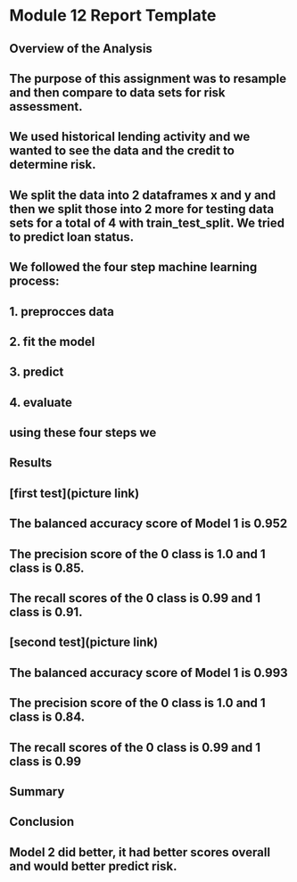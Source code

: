 # Module 12 Report Template

## Overview of the Analysis


## The purpose of this assignment was to resample and then compare to data sets for risk assessment.
 
## We used historical lending activity and we wanted to see the data and the credit to determine risk.
 
## We split the data into 2 dataframes x and y and then we split those into 2 more for testing data sets for a total of 4 with train_test_split. We tried to predict loan status.
 
## We followed the four step machine learning process:
## 1. preprocces data
## 2. fit the model
## 3. predict
## 4. evaluate
## using these four steps we 

## Results

## [first test](picture link)
##  The balanced accuracy score of Model 1 is 0.952
## The precision score of the 0 class is 1.0 and 1 class is 0.85.
## The recall scores of the 0 class is 0.99 and 1 class is 0.91.

## [second test](picture link)
## The balanced accuracy score of Model 1 is 0.993
## The precision score of the 0 class is 1.0 and 1 class is 0.84.
## The recall scores of the 0 class is 0.99 and 1 class is 0.99
## Summary

## Conclusion 
## Model 2 did better, it had better scores overall and would better predict risk. 

